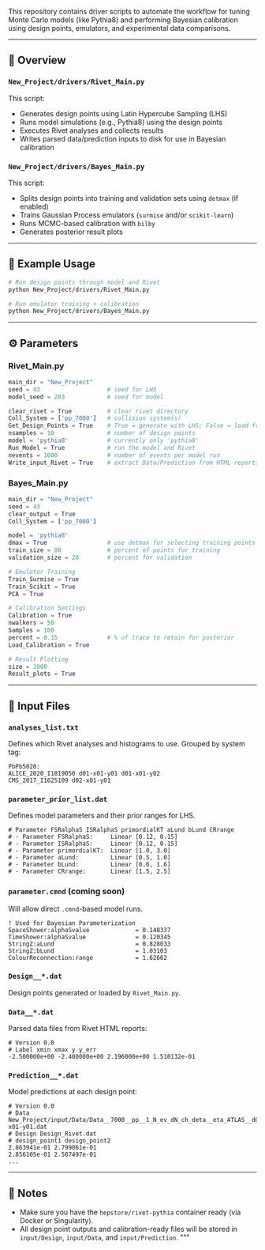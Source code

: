 This repository contains driver scripts to automate the workflow for tuning Monte Carlo models (like Pythia8) and performing Bayesian calibration using design points, emulators, and experimental data comparisons.

---

## 🧠 Overview

### `New_Project/drivers/Rivet_Main.py`
This script:
- Generates design points using Latin Hypercube Sampling (LHS)
- Runs model simulations (e.g., Pythia8) using the design points
- Executes Rivet analyses and collects results
- Writes parsed data/prediction inputs to disk for use in Bayesian calibration

### `New_Project/drivers/Bayes_Main.py`
This script:
- Splits design points into training and validation sets using `detmax` (if enabled)
- Trains Gaussian Process emulators (`surmise` and/or `scikit-learn`)
- Runs MCMC-based calibration with `bilby`
- Generates posterior result plots

---

## 🚀 Example Usage

```bash
# Run design points through model and Rivet
python New_Project/drivers/Rivet_Main.py

# Run emulator training + calibration
python New_Project/drivers/Bayes_Main.py
```

---

## ⚙️ Parameters

### Rivet_Main.py

```python
main_dir = "New_Project"
seed = 43                   # seed for LHS
model_seed = 283            # seed for model

clear_rivet = True          # clear rivet directory
Coll_System = ['pp_7000']   # collision system(s)
Get_Design_Points = True    # True = generate with LHS; False = load from file
nsamples = 10               # number of design points
model = 'pythia8'           # currently only 'pythia8'
Run_Model = True            # run the model and Rivet
nevents = 1000              # number of events per model run
Write_input_Rivet = True    # extract Data/Prediction from HTML reports
```

### Bayes_Main.py

```python
main_dir = "New_Project"
seed = 43
clear_output = True
Coll_System = ['pp_7000']

model = 'pythia8'
dmax = True                 # use detmax for selecting training points
train_size = 80             # percent of points for training
validation_size = 20        # percent for validation

# Emulator Training
Train_Surmise = True
Train_Scikit = True
PCA = True

# Calibration Settings
Calibration = True
nwalkers = 50
Samples = 100
percent = 0.15              # % of trace to retain for posterior
Load_Calibration = True

# Result Plotting
size = 1000
Result_plots = True
```

---

## 📁 Input Files

### `analyses_list.txt`
Defines which Rivet analyses and histograms to use. Grouped by system tag:

```
PbPb5020:
ALICE_2020_I1819050 d01-x01-y01 d01-x01-y02
CMS_2017_I1625109 d02-x01-y01
```

### `parameter_prior_list.dat`
Defines model parameters and their prior ranges for LHS.

```
# Parameter FSRalphaS ISRalphaS primordialKT aLund bLund CRrange
# - Parameter FSRalphaS:     Linear [0.12, 0.15]  
# - Parameter ISRalphaS:     Linear [0.12, 0.15]  
# - Parameter primordialKT:  Linear [1.0, 3.0]     
# - Parameter aLund:         Linear [0.5, 1.0]     
# - Parameter bLund:         Linear [0.6, 1.6]     
# - Parameter CRrange:       Linear [1.5, 2.5] 
```

### `parameter.cmnd` (coming soon)
Will allow direct `.cmnd`-based model runs.

```
! Used for Bayesian Parameterization 
SpaceShower:alphaSvalue             = 0.148337
TimeShower:alphaSvalue              = 0.120345
StringZ:aLund                       = 0.828033
StringZ:bLund                       = 1.03103
ColourReconnection:range            = 1.62662
```

### `Design__*.dat`
Design points generated or loaded by `Rivet_Main.py`.

### `Data__*.dat`
Parsed data files from Rivet HTML reports:

```
# Version 0.0
# Label xmin xmax y y_err
-2.500000e+00 -2.400000e+00 2.196000e+00 1.510132e-01
```

### `Prediction__*.dat`
Model predictions at each design point:

```
# Version 0.0
# Data New_Project/input/Data/Data__7000__pp__1_N_ev_dN_ch_deta__eta_ATLAS__d03-x01-y01.dat
# Design Design_Rivet.dat
# design_point1 design_point2 
2.863941e-01 2.799061e-01 
2.856105e-01 2.587497e-01 
...
```

---

## 📌 Notes

- Make sure you have the `hepstore/rivet-pythia` container ready (via Docker or Singularity).
- All design point outputs and calibration-ready files will be stored in `input/Design`, `input/Data`, and `input/Prediction`.
"""